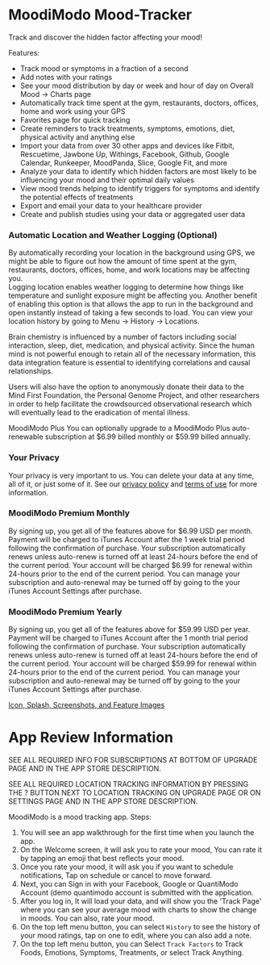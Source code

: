 # MoodiModo Mood-Tracker

Track and discover the hidden factor affecting your mood!

Features:
- Track mood or symptoms in a fraction of a second
- Add notes with your ratings
- See your mood distribution by day or week and hour of day on Overall Mood -> Charts page
- Automatically track time spent at the gym, restaurants, doctors, offices, home and work using your GPS
- Favorites page for quick tracking
- Create reminders to track treatments, symptoms, emotions, diet, physical activity and anything else
- Import your data from over 30 other apps and devices like Fitbit, Rescuetime, Jawbone Up, Withings, Facebook, 
Github, Google Calendar, Runkeeper, MoodPanda, Slice, Google Fit, and more
- Analyze your data to identify which hidden factors are most likely to be influencing your mood and their optimal 
daily values
- View mood trends helping to identify triggers for symptoms and identify the potential effects of treatments
- Export and email your data to your healthcare provider
- Create and publish studies using your data or aggregated user data

### Automatic Location and Weather Logging (Optional)
By automatically recording your location in the background using GPS, we might be able to figure out how the 
amount of time spent at the gym, restaurants, doctors, offices, home, and work locations may be affecting you.   
Logging location enables weather logging to determine how things like temperature and sunlight exposure might 
be affecting you.  Another benefit of enabling this option is that allows the app to run in the background and 
open instantly instead of taking a few seconds to load.  You can view your location history by going to 
Menu -> History -> Locations.

Brain chemistry is influenced by a number of factors including social interaction, sleep, diet, medication,
and physical activity. Since the human mind is not powerful enough to retain all of the necessary information, 
this data integration feature is essential to identifying correlations and causal relationships.

Users will also have the option to anonymously donate their data to the Mind First Foundation, the Personal Genome 
Project, and other researchers in order to help facilitate the crowdsourced observational research which will 
eventually lead to the eradication of mental illness.

MoodiModo Plus
You can optionally upgrade to a MoodiModo Plus auto-renewable subscription at $6.99 billed monthly or $59.99 billed annually.

### Your Privacy
Your privacy is very important to us. You can delete your data at any time, all of it, or just some
of it.  See our <a href="https://quantimo.do/privacy-policy/" target="_blank">privacy policy</a>
and <a href="https://quantimo.do/organization/end-user-terms-of-service" target="_blank">terms of use</a>
for more information.

### MoodiModo Premium Monthly
By signing up, you get all of the features above for $6.99 USD per month.
Payment will be charged to iTunes Account after the 1 week trial period following the confirmation of purchase.
Your subscription automatically renews unless auto-renew is turned off at least 24-hours before the end of the current period.
Your account will be charged $6.99 for renewal within 24-hours prior to the end of the current period.
You can manage your subscription and auto-renewal may be turned off by going to the your iTunes Account Settings after purchase.

### MoodiModo Premium Yearly
By signing up, you get all of the features above for $59.99 USD per year.
Payment will be charged to iTunes Account after the 1 month trial period following the confirmation of purchase.
Your subscription automatically renews unless auto-renew is turned off at least 24-hours before the end of the current period.
Your account will be charged $59.99 for renewal within 24-hours prior to the end of the current period.
You can manage your subscription and auto-renewal may be turned off by going to the your iTunes Account Settings after purchase.


[Icon, Splash, Screenshots, and Feature Images](https://www.dropbox.com/sh/p252nfnxnqkckwq/AACFtjCrRUOkH71XXyC4UBQca?dl=0)

# App Review Information

SEE ALL REQUIRED INFO FOR SUBSCRIPTIONS AT BOTTOM OF UPGRADE PAGE AND IN THE APP STORE DESCRIPTION.

SEE ALL REQUIRED LOCATION TRACKING INFORMATION BY PRESSING THE ? BUTTON NEXT TO LOCATION TRACKING ON UPGRADE PAGE OR ON SETTINGS PAGE AND IN THE APP STORE DESCRIPTION.

MoodiModo is a mood tracking app. 
Steps:
1. You will see an app walkthrough for the first time when you launch the app.
2. On the Welcome screen, it will ask you to rate your mood, You can rate it by tapping an emoji that best reflects your mood.
3. Once you rate your mood, it will ask you if you want to schedule notifications, Tap on schedule or cancel to move forward.
4. Next, you can Sign in with your Facebook, Google or QuantiModo Account (demo quantimodo account is submitted with the application.
5. After you log in, It will load your data, and will show you the 'Track Page' where you can see your average mood with charts to show the change in moods. You can also, rate your mood.
6. On the top left menu button, you can select `History` to see the history of your mood ratings, tap on one to edit, where you can also add a note. 
7. On the top left menu button, you can Select `Track Factors` to Track Foods,  Emotions, Symptoms, Treatments, or select Track Anything.